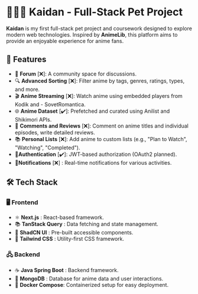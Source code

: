 # 🚀🎥🎌 Kaidan - Full-Stack Pet Project

**Kaidan** is my first full-stack pet project and coursework designed to explore modern web technologies. Inspired by **AnimeLib**, this platform aims to provide an enjoyable experience for anime fans.

## 🌟 Features

- 💬 **Forum** [❌]: A community space for discussions.
- 🔍 **Advanced Sorting** [❌]: Filter anime by tags, genres, ratings, types, and more.
- 🎬 **Anime Streaming** [❌]: Watch anime using embedded players from Kodik and - SovetRomantica.
- 🌐 **Anime Dataset** [✔️]: Prefetched and curated using Anilist and Shikimori APIs.
- 📝 **Comments and Reviews** [❌]: Comment on anime titles and individual episodes, write detailed reviews.
- 📚 **Personal Lists** [❌]: Add anime to custom lists (e.g., "Plan to Watch", "Watching", "Completed").
- 🔐**Authentication** [✔️]: JWT-based authorization (OAuth2 planned).
- 🔔**Notifications** [❌] : Real-time notifications for various activities.

## 🛠️ Tech Stack

### 🖥️ Frontend

- ⚛️ **Next.js** : React-based framework.
- 📚 **TanStack Query** : Data fetching and state management.
- 🎨 **ShadCN UI** : Pre-built accessible components.
- 💅 **Tailwind CSS** : Utility-first CSS framework.

### 🖧 Backend

- ☕ **Java Spring Boot** : Backend framework.
- 🍃 **MongoDB** : Database for anime data and user interactions.
- 🐳 **Docker Compose**: Containerized setup for easy deployment.
